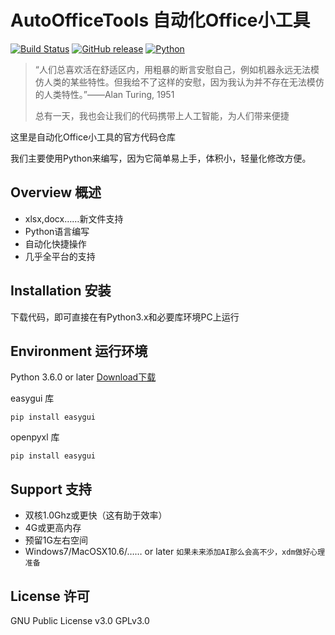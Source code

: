 # AutoOfficeTools 自动化Office小工具
[![Build Status](https://github.com/atelier-anchor/smiley-sans/workflows/build/badge.svg)](https://github.com/atelier-anchor/smiley-sans/actions)
[![GitHub release](https://img.shields.io/github/release/atelier-anchor/smiley-sans/all.svg)](https://github.com/atelier-anchor/smiley-sans/releases/latest)
[![Python](https://img.shields.io/badge/python-3.8.0-blue.svg?style=flat-square)](https://www.python.org/downloads/release/python-362/)
> “人们总喜欢活在舒适区内，用粗暴的断言安慰自己，例如机器永远无法模仿人类的某些特性。但我给不了这样的安慰，因为我认为并不存在无法模仿的人类特性。”——Alan Turing, 1951
>
> 总有一天，我也会让我们的代码携带上人工智能，为人们带来便捷  

这里是自动化Office小工具的官方代码仓库  

我们主要使用Python来编写，因为它简单易上手，体积小，轻量化修改方便。 

## Overview 概述
- xlsx,docx……新文件支持
- Python语言编写
- 自动化快捷操作
- 几乎全平台的支持

## Installation 安装
下载代码，即可直接在有Python3.x和必要库环境PC上运行

## Environment 运行环境
Python 3.6.0 or later [Download下载](https://www.python.org)

easygui 库

`pip install easygui`

openpyxl 库

`pip install easygui`

## Support 支持
- 双核1.0Ghz或更快（这有助于效率）
- 4G或更高内存
- 预留1G左右空间
- Windows7/MacOSX10.6/…… or later 
`如果未来添加AI那么会高不少，xdm做好心理准备`

## License 许可
GNU Public License v3.0
GPLv3.0

